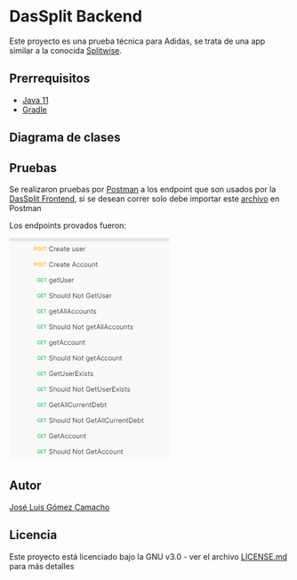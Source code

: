 # DasSplit Backend

Este proyecto es una prueba técnica para Adidas, se trata de una app similar a la conocida [Splitwise](https://www.splitwise.com).

## Prerrequisitos
- [Java 11](https://www.java.com/es/download/help/whatis_java.html)
- [Gradle](https://gradle.org)

## Diagrama de clases

## Pruebas

Se realizaron pruebas por [Postman](https://www.postman.com) a los endpoint que son usados por la [DasSplit Frontend](https://github.com/Jose-Gomez-C/DasSplit-Frontend#readme), si se desean correr solo debe importar este [archivo](https://github.com/Jose-Gomez-C/DasSplit-Backend/blob/main/Test%20Postam/DasSplit.postman_collection.json) en Postman

Los endpoints provados fueron:

![](https://github.com/Jose-Gomez-C/DasSplit-Backend/blob/main/Test%20Postam/Tests.png)


## Autor
[José Luis Gómez Camacho](https://github.com/Jose-Gomez-C)

## Licencia
Este proyecto está licenciado bajo la GNU v3.0 - ver el archivo [LICENSE.md](https://github.com/Jose-Gomez-C/DasSplit-Backend/blob/main/LICENSE.md) para más detalles

